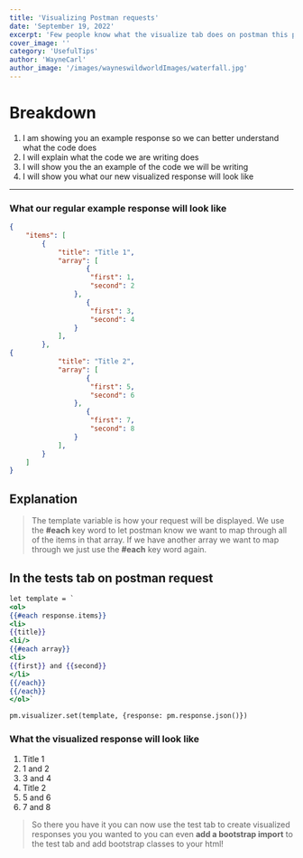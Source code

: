 ```yaml
---
title: 'Visualizing Postman requests'
date: 'September 19, 2022'
excerpt: 'Few people know what the visualize tab does on postman this post will show you'
cover_image: ''
category: 'UsefulTips'
author: 'WayneCarl'
author_image: '/images/wayneswildworldImages/waterfall.jpg'
---
```



# Breakdown
1. I am showing you an example response so we can better understand what the code does
2. I will explain what the code we are writing does
3. I will show you the an example of the code we will be writing 
4. I will show you what our new visualized response will look like
----------

### What our regular example response will look like 

```json
{
    "items": [
        {
            "title": "Title 1",
            "array": [
                   {
                    "first": 1,
                    "second": 2
                },
                   {
                    "first": 3,
                    "second": 4
                }
            ],
        },
{
            "title": "Title 2",
            "array": [
                   {
                    "first": 5,
                    "second": 6
                },
                   {
                    "first": 7,
                    "second": 8
                }
            ],
        }
    ]
}
```

## Explanation
> The template variable is how your request will be displayed. We use the **#each** key word to let postman know we want to map through all of the  items in that array. If we have another array we want to map through we just use the **#each** key word again. 

## In the tests tab on postman request

```handlebars
let template = `
<ol>
{{#each response.items}}
<li>
{{title}}
<li/>
{{#each array}}
<li>
{{first}} and {{second}}
</li>
{{/each}}
{{/each}}
</ol>`

pm.visualizer.set(template, {response: pm.response.json()})
```



### What the visualized response will look like
1. Title 1
2. 1 and 2
3. 3 and 4
4. Title 2
5. 5 and 6
6. 7 and 8

> So there you have it you can now use the test tab to create visualized responses you you wanted to you can even **add a bootstrap import** to the test tab and add bootstrap classes to your html!

